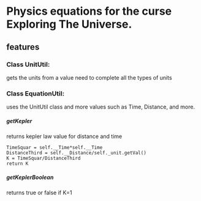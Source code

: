 # Physics equations for the curse Exploring The Universe.
## features
### Class UnitUtil:
gets the units from a value need to complete all the types of units

### Class EquationUtil:
uses the UnitUtil class and more values such as Time, Distance, and more.
##### getKepler
returns kepler law value for distance and time
````
TimeSquar = self.__Time*self.__Time
DistanceThird = self.__Distance/self._unit.getVal()
K = TimeSquar/DistanceThird
return K
````
##### getKeplerBoolean
returns true or false if K=1
